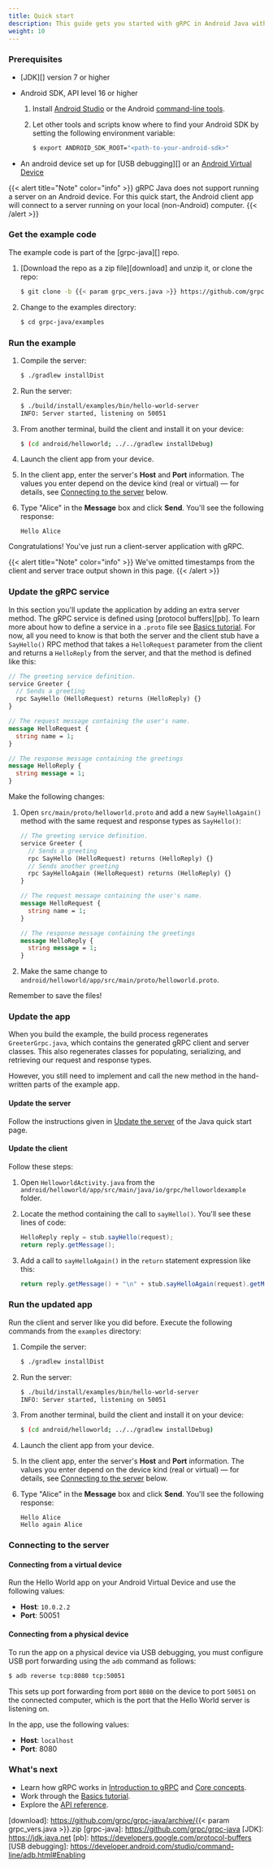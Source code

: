 ```yaml
---
title: Quick start
description: This guide gets you started with gRPC in Android Java with a simple working example.
weight: 10
---
```


### Prerequisites

- [JDK][] version 7 or higher
- Android SDK, API level 16 or higher

   1. Install [Android Studio][] or the Android [command-line tools][].

      [Android Studio]: https://developer.android.com/studio/index.html#downloads
      [command-line tools]: https://developer.android.com/studio/index.html#command-tools

   2. Let other tools and scripts know where to find your Android SDK by setting
      the following environment variable:

      ```sh
      $ export ANDROID_SDK_ROOT="<path-to-your-android-sdk>"
      ```

- An android device set up for [USB debugging][] or an
  [Android Virtual Device][]

{{< alert title="Note" color="info" >}}
  gRPC Java does not support running a server on an Android device. For this
  quick start, the Android client app will connect to a server running on your
  local (non-Android) computer.
{{< /alert >}}

### Get the example code

The example code is part of the [grpc-java][] repo.

 1. [Download the repo as a zip file][download] and unzip it, or clone
    the repo:

    ```sh
    $ git clone -b {{< param grpc_vers.java >}} https://github.com/grpc/grpc-java
    ```

 2. Change to the examples directory:

    ```sh
    $ cd grpc-java/examples
    ```

### Run the example

 1. Compile the server:

    ```sh
    $ ./gradlew installDist
    ```

 2. Run the server:

    ```sh
    $ ./build/install/examples/bin/hello-world-server
    INFO: Server started, listening on 50051
    ```

 3. From another terminal, build the client and install it on your device:

    ```sh
    $ (cd android/helloworld; ../../gradlew installDebug)
    ```

 4. Launch the client app from your device.

 5. In the client app, enter the server's **Host** and **Port** information. The
    values you enter depend on the device kind (real or virtual) &mdash; for
    details, see [Connecting to the server](#connecting-to-the-server) below.

 6. Type "Alice" in the **Message** box and click **Send**. You'll see the
    following response:

    ```nocode
    Hello Alice
    ```

Congratulations! You've just run a client-server application with gRPC.

{{< alert title="Note" color="info" >}}
  We've omitted timestamps from the client and server trace output shown in this
  page.
{{< /alert >}}

### Update the gRPC service

In this section you'll update the application by adding an extra server method.
The gRPC service is defined using [protocol buffers][pb]. To learn more about
how to define a service in a `.proto` file see [Basics tutorial][]. For now, all
you need to know is that both the server and the client stub have a `SayHello()`
RPC method that takes a `HelloRequest` parameter from the client and returns a
`HelloReply` from the server, and that the method is defined like this:

```protobuf
// The greeting service definition.
service Greeter {
  // Sends a greeting
  rpc SayHello (HelloRequest) returns (HelloReply) {}
}

// The request message containing the user's name.
message HelloRequest {
  string name = 1;
}

// The response message containing the greetings
message HelloReply {
  string message = 1;
}
```

Make the following changes:

 1. Open `src/main/proto/helloworld.proto` and add a new `SayHelloAgain()`
    method with the same request and response types as `SayHello()`:

    ```protobuf
    // The greeting service definition.
    service Greeter {
      // Sends a greeting
      rpc SayHello (HelloRequest) returns (HelloReply) {}
      // Sends another greeting
      rpc SayHelloAgain (HelloRequest) returns (HelloReply) {}
    }

    // The request message containing the user's name.
    message HelloRequest {
      string name = 1;
    }

    // The response message containing the greetings
    message HelloReply {
      string message = 1;
    }
    ```

 2. Make the same change to
    `android/helloworld/app/src/main/proto/helloworld.proto`.

Remember to save the files!

### Update the app

When you build the example, the build process regenerates `GreeterGrpc.java`,
which contains the generated gRPC client and server classes. This also
regenerates classes for populating, serializing, and retrieving our request and
response types.

However, you still need to implement and call the new method in the
hand-written parts of the example app.

#### Update the server

Follow the instructions given in [Update the
server](/docs/languages/java/quickstart/#update-the-server) of the Java quick start page.

#### Update the client

Follow these steps:

 1. Open `HelloworldActivity.java` from the
    `android/helloworld/app/src/main/java/io/grpc/helloworldexample` folder.

 2. Locate the method containing the call to `sayHello()`. You'll see these
    lines of code:

    ```java
    HelloReply reply = stub.sayHello(request);
    return reply.getMessage();
    ```

 3. Add a call to `sayHelloAgain()` in the `return` statement expression like
    this:

    ```java
    return reply.getMessage() + "\n" + stub.sayHelloAgain(request).getMessage();
    ```

### Run the updated app

Run the client and server like you did before. Execute the following commands
from the `examples` directory:

 1. Compile the server:

    ```sh
    $ ./gradlew installDist
    ```

 2. Run the server:

    ```sh
    $ ./build/install/examples/bin/hello-world-server
    INFO: Server started, listening on 50051
    ```

 3. From another terminal, build the client and install it on your device:

    ```sh
    $ (cd android/helloworld; ../../gradlew installDebug)
    ```

 4. Launch the client app from your device.

 5. In the client app, enter the server's **Host** and **Port** information. The
    values you enter depend on the device kind (real or virtual)  &mdash; for
    details, see [Connecting to the server](#connecting-to-the-server) below.

 6. Type "Alice" in the **Message** box and click **Send**. You'll see the
    following response:

    ```nocode
    Hello Alice
    Hello again Alice
    ```

### Connecting to the server

#### Connecting from a virtual device

Run the Hello World app on your Android Virtual Device and use the following
values:

- **Host**: `10.0.2.2`
- **Port**: 50051

#### Connecting from a physical device

To run the app on a physical device via USB debugging, you must configure USB
port forwarding using the `adb` command as follows:

```sh
$ adb reverse tcp:8080 tcp:50051
```

This sets up port forwarding from port `8080` on the device to port `50051` on
the connected computer, which is the port that the Hello World server is
listening on.

In the app, use the following values:

- **Host**: `localhost`
- **Port**: 8080

### What's next

- Learn how gRPC works in [Introduction to gRPC](/docs/what-is-grpc/introduction/)
  and [Core concepts](/docs/what-is-grpc/core-concepts/).
- Work through the [Basics tutorial][].
- Explore the [API reference](../api).

[Android Virtual Device]: https://developer.android.com/studio/run/managing-avds.html
[Basics tutorial]: ../basics/
[download]: https://github.com/grpc/grpc-java/archive/{{< param grpc_vers.java >}}.zip
[grpc-java]: https://github.com/grpc/grpc-java
[JDK]: https://jdk.java.net
[pb]: https://developers.google.com/protocol-buffers
[USB debugging]: https://developer.android.com/studio/command-line/adb.html#Enabling
